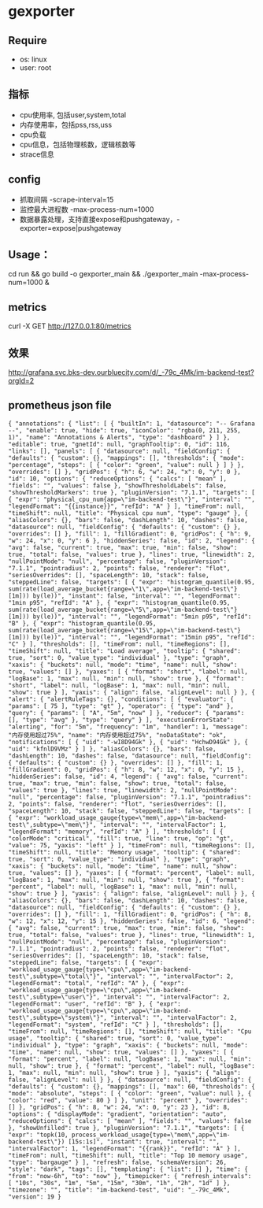 # gexporter

## Require
* os: linux
* user: root

## 指标
*  cpu使用率, 包括user,system,total
*  内存使用率，包括pss,rss,uss
*  cpu负载
*  cpu信息，包括物理核数，逻辑核数等
*  strace信息

## config
*  抓取间隔 -scrape-interval=15
*  监控最大进程数 -max-process-num=1000
*  数据暴露处理，支持直接expose和pushgateway，-exporter=expose|pushgateway

## Usage：
cd run && go build -o gexporter_main && ./gexporter_main -max-process-num=1000 &

## metrics
curl -X GET http://127.0.0.1:80/metrics

## 效果
http://grafana.svc.bks-dev.ourbluecity.com/d/_-79c_4Mk/im-backend-test?orgId=2

## prometheus json file
`{
  "annotations": {
    "list": [
      {
        "builtIn": 1,
        "datasource": "-- Grafana --",
        "enable": true,
        "hide": true,
        "iconColor": "rgba(0, 211, 255, 1)",
        "name": "Annotations & Alerts",
        "type": "dashboard"
      }
    ]
  },
  "editable": true,
  "gnetId": null,
  "graphTooltip": 0,
  "id": 116,
  "links": [],
  "panels": [
    {
      "datasource": null,
      "fieldConfig": {
        "defaults": {
          "custom": {},
          "mappings": [],
          "thresholds": {
            "mode": "percentage",
            "steps": [
              {
                "color": "green",
                "value": null
              }
            ]
          }
        },
        "overrides": []
      },
      "gridPos": {
        "h": 6,
        "w": 24,
        "x": 0,
        "y": 0
      },
      "id": 10,
      "options": {
        "reduceOptions": {
          "calcs": [
            "mean"
          ],
          "fields": "",
          "values": false
        },
        "showThresholdLabels": false,
        "showThresholdMarkers": true
      },
      "pluginVersion": "7.1.1",
      "targets": [
        {
          "expr": "physical_cpu_num{app=\"im-backend-test\"}",
          "interval": "",
          "legendFormat": "{{instance}}",
          "refId": "A"
        }
      ],
      "timeFrom": null,
      "timeShift": null,
      "title": "Physical cpu num",
      "type": "gauge"
    },
    {
      "aliasColors": {},
      "bars": false,
      "dashLength": 10,
      "dashes": false,
      "datasource": null,
      "fieldConfig": {
        "defaults": {
          "custom": {}
        },
        "overrides": []
      },
      "fill": 1,
      "fillGradient": 0,
      "gridPos": {
        "h": 9,
        "w": 24,
        "x": 0,
        "y": 6
      },
      "hiddenSeries": false,
      "id": 2,
      "legend": {
        "avg": false,
        "current": true,
        "max": true,
        "min": false,
        "show": true,
        "total": false,
        "values": true
      },
      "lines": true,
      "linewidth": 2,
      "nullPointMode": "null",
      "percentage": false,
      "pluginVersion": "7.1.1",
      "pointradius": 2,
      "points": false,
      "renderer": "flot",
      "seriesOverrides": [],
      "spaceLength": 10,
      "stack": false,
      "steppedLine": false,
      "targets": [
        {
          "expr": "histogram_quantile(0.95, sum(rate(load_average_bucket{range=\"1\",app=\"im-backend-test\"}[1m])) by(le))",
          "instant": false,
          "interval": "",
          "legendFormat": "1min p95",
          "refId": "A"
        },
        {
          "expr": "histogram_quantile(0.95, sum(rate(load_average_bucket{range=\"5\",app=\"im-backend-test\"}[1m])) by(le))",
          "interval": "",
          "legendFormat": "5min p95",
          "refId": "B"
        },
        {
          "expr": "histogram_quantile(0.95, sum(rate(load_average_bucket{range=\"15\",app=\"im-backend-test\"}[1m])) by(le))",
          "interval": "",
          "legendFormat": "15min p95",
          "refId": "C"
        }
      ],
      "thresholds": [],
      "timeFrom": null,
      "timeRegions": [],
      "timeShift": null,
      "title": "Load average",
      "tooltip": {
        "shared": true,
        "sort": 0,
        "value_type": "individual"
      },
      "type": "graph",
      "xaxis": {
        "buckets": null,
        "mode": "time",
        "name": null,
        "show": true,
        "values": []
      },
      "yaxes": [
        {
          "format": "short",
          "label": null,
          "logBase": 1,
          "max": null,
          "min": null,
          "show": true
        },
        {
          "format": "short",
          "label": null,
          "logBase": 1,
          "max": null,
          "min": null,
          "show": true
        }
      ],
      "yaxis": {
        "align": false,
        "alignLevel": null
      }
    },
    {
      "alert": {
        "alertRuleTags": {},
        "conditions": [
          {
            "evaluator": {
              "params": [
                75
              ],
              "type": "gt"
            },
            "operator": {
              "type": "and"
            },
            "query": {
              "params": [
                "A",
                "5m",
                "now"
              ]
            },
            "reducer": {
              "params": [],
              "type": "avg"
            },
            "type": "query"
          }
        ],
        "executionErrorState": "alerting",
        "for": "5m",
        "frequency": "1m",
        "handler": 1,
        "message": "内存使用超过75%",
        "name": "内存使用超过75%",
        "noDataState": "ok",
        "notifications": [
          {
            "uid": "-wI8D94Gk"
          },
          {
            "uid": "HchwD94Gk"
          },
          {
            "uid": "kfnlD9VMz"
          }
        ]
      },
      "aliasColors": {},
      "bars": false,
      "dashLength": 10,
      "dashes": false,
      "datasource": null,
      "fieldConfig": {
        "defaults": {
          "custom": {}
        },
        "overrides": []
      },
      "fill": 1,
      "fillGradient": 0,
      "gridPos": {
        "h": 8,
        "w": 12,
        "x": 0,
        "y": 15
      },
      "hiddenSeries": false,
      "id": 4,
      "legend": {
        "avg": false,
        "current": true,
        "max": true,
        "min": false,
        "show": true,
        "total": false,
        "values": true
      },
      "lines": true,
      "linewidth": 2,
      "nullPointMode": "null",
      "percentage": false,
      "pluginVersion": "7.1.1",
      "pointradius": 2,
      "points": false,
      "renderer": "flot",
      "seriesOverrides": [],
      "spaceLength": 10,
      "stack": false,
      "steppedLine": false,
      "targets": [
        {
          "expr": "workload_usage_gauge{type=\"mem\",app=\"im-backend-test\",subtype=\"mem\"}",
          "interval": "",
          "intervalFactor": 1,
          "legendFormat": "memory",
          "refId": "A"
        }
      ],
      "thresholds": [
        {
          "colorMode": "critical",
          "fill": true,
          "line": true,
          "op": "gt",
          "value": 75,
          "yaxis": "left"
        }
      ],
      "timeFrom": null,
      "timeRegions": [],
      "timeShift": null,
      "title": "Memory usage",
      "tooltip": {
        "shared": true,
        "sort": 0,
        "value_type": "individual"
      },
      "type": "graph",
      "xaxis": {
        "buckets": null,
        "mode": "time",
        "name": null,
        "show": true,
        "values": []
      },
      "yaxes": [
        {
          "format": "percent",
          "label": null,
          "logBase": 1,
          "max": null,
          "min": null,
          "show": true
        },
        {
          "format": "percent",
          "label": null,
          "logBase": 1,
          "max": null,
          "min": null,
          "show": true
        }
      ],
      "yaxis": {
        "align": false,
        "alignLevel": null
      }
    },
    {
      "aliasColors": {},
      "bars": false,
      "dashLength": 10,
      "dashes": false,
      "datasource": null,
      "fieldConfig": {
        "defaults": {
          "custom": {}
        },
        "overrides": []
      },
      "fill": 1,
      "fillGradient": 0,
      "gridPos": {
        "h": 8,
        "w": 12,
        "x": 12,
        "y": 15
      },
      "hiddenSeries": false,
      "id": 6,
      "legend": {
        "avg": false,
        "current": true,
        "max": true,
        "min": false,
        "show": true,
        "total": false,
        "values": true
      },
      "lines": true,
      "linewidth": 1,
      "nullPointMode": "null",
      "percentage": false,
      "pluginVersion": "7.1.1",
      "pointradius": 2,
      "points": false,
      "renderer": "flot",
      "seriesOverrides": [],
      "spaceLength": 10,
      "stack": false,
      "steppedLine": false,
      "targets": [
        {
          "expr": "workload_usage_gauge{type=\"cpu\",app=\"im-backend-test\",subtype=\"total\"}",
          "interval": "",
          "intervalFactor": 2,
          "legendFormat": "total",
          "refId": "A"
        },
        {
          "expr": "workload_usage_gauge{type=\"cpu\",app=\"im-backend-test\",subtype=\"user\"}",
          "interval": "",
          "intervalFactor": 2,
          "legendFormat": "user",
          "refId": "B"
        },
        {
          "expr": "workload_usage_gauge{type=\"cpu\",app=\"im-backend-test\",subtype=\"system\"}",
          "interval": "",
          "intervalFactor": 2,
          "legendFormat": "system",
          "refId": "C"
        }
      ],
      "thresholds": [],
      "timeFrom": null,
      "timeRegions": [],
      "timeShift": null,
      "title": "Cpu usage",
      "tooltip": {
        "shared": true,
        "sort": 0,
        "value_type": "individual"
      },
      "type": "graph",
      "xaxis": {
        "buckets": null,
        "mode": "time",
        "name": null,
        "show": true,
        "values": []
      },
      "yaxes": [
        {
          "format": "percent",
          "label": null,
          "logBase": 1,
          "max": null,
          "min": null,
          "show": true
        },
        {
          "format": "percent",
          "label": null,
          "logBase": 1,
          "max": null,
          "min": null,
          "show": true
        }
      ],
      "yaxis": {
        "align": false,
        "alignLevel": null
      }
    },
    {
      "datasource": null,
      "fieldConfig": {
        "defaults": {
          "custom": {},
          "mappings": [],
          "max": 60,
          "thresholds": {
            "mode": "absolute",
            "steps": [
              {
                "color": "green",
                "value": null
              },
              {
                "color": "red",
                "value": 80
              }
            ]
          },
          "unit": "percent"
        },
        "overrides": []
      },
      "gridPos": {
        "h": 8,
        "w": 24,
        "x": 0,
        "y": 23
      },
      "id": 8,
      "options": {
        "displayMode": "gradient",
        "orientation": "auto",
        "reduceOptions": {
          "calcs": [
            "mean"
          ],
          "fields": "",
          "values": false
        },
        "showUnfilled": true
      },
      "pluginVersion": "7.1.1",
      "targets": [
        {
          "expr": "topk(10, process_workload_usage{type=\"mem\",app=\"im-backend-test\"}) [15s:1s]",
          "instant": true,
          "interval": "",
          "intervalFactor": 1,
          "legendFormat": "{{rank}}",
          "refId": "A"
        }
      ],
      "timeFrom": null,
      "timeShift": null,
      "title": "Top 10 memory usage",
      "type": "bargauge"
    }
  ],
  "refresh": false,
  "schemaVersion": 26,
  "style": "dark",
  "tags": [],
  "templating": {
    "list": []
  },
  "time": {
    "from": "now-6h",
    "to": "now"
  },
  "timepicker": {
    "refresh_intervals": [
      "10s",
      "30s",
      "1m",
      "5m",
      "15m",
      "30m",
      "1h",
      "2h",
      "1d"
    ]
  },
  "timezone": "",
  "title": "im-backend-test",
  "uid": "_-79c_4Mk",
  "version": 19
}`